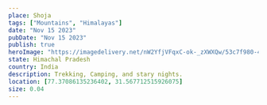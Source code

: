 ```yaml
---
place: Shoja
tags: ["Mountains", "Himalayas"]
date: "Nov 15 2023"
pubDate: "Nov 15 2023"
publish: true
heroImage: "https://imagedelivery.net/nW2YfjVFqxC-ok-_zXWXQw/53c7f980-44a0-4955-3606-228897da0f00/feed"
state: Himachal Pradesh
country: India
description: Trekking, Camping, and stary nights.
location: [77.37086135236402, 31.567712515926075]
size: 0.04
---
```


